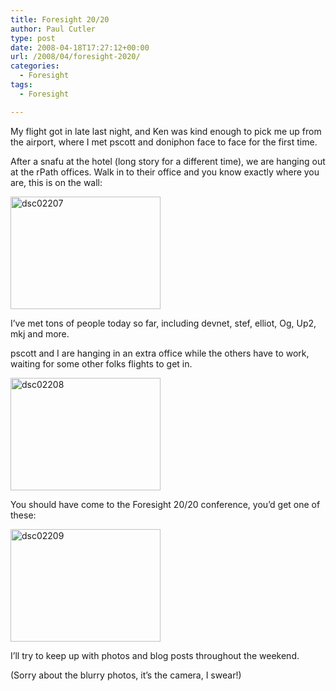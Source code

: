 ```yaml
---
title: Foresight 20/20
author: Paul Cutler
type: post
date: 2008-04-18T17:27:12+00:00
url: /2008/04/foresight-2020/
categories:
  - Foresight
tags:
  - Foresight

---
```

My flight got in late last night, and Ken was kind enough to pick me up from the airport, where I met pscott and doniphon face to face for the first time.

After a snafu at the hotel (long story for a different time), we are hanging out at the rPath offices. Walk in to their office and you know exactly where you are, this is on the wall:

[<img src="https://i2.wp.com/farm4.static.flickr.com/3067/2423693914_5d1dbeab3f_m.jpg?resize=240%2C180" width="240" height="180" alt="dsc02207" data-recalc-dims="1" />][1]

I&#8217;ve met tons of people today so far, including devnet, stef, elliot, Og, Up2, mkj and more.

pscott and I are hanging in an extra office while the others have to work, waiting for some other folks flights to get in.

[<img src="https://i0.wp.com/farm3.static.flickr.com/2333/2423693918_0e6b32ce46_m.jpg?resize=240%2C180" width="240" height="180" alt="dsc02208" data-recalc-dims="1" />][2]

You should have come to the Foresight 20/20 conference, you&#8217;d get one of these:

[<img src="https://i0.wp.com/farm3.static.flickr.com/2402/2423693922_1812c10b8c_m.jpg?resize=240%2C180" width="240" height="180" alt="dsc02209" data-recalc-dims="1" />][3]

I&#8217;ll try to keep up with photos and blog posts throughout the weekend.

(Sorry about the blurry photos, it&#8217;s the camera, I swear!)

 [1]: http://www.flickr.com/photos/silwenae/2423693914/ "dsc02207 by silwenae, on Flickr"
 [2]: http://www.flickr.com/photos/silwenae/2423693918/ "dsc02208 by silwenae, on Flickr"
 [3]: http://www.flickr.com/photos/silwenae/2423693922/ "dsc02209 by silwenae, on Flickr"